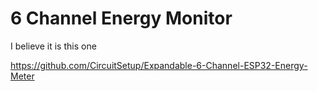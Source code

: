 # 6 Channel Energy Monitor

I believe it is this one

https://github.com/CircuitSetup/Expandable-6-Channel-ESP32-Energy-Meter


